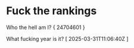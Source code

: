# Fuck the rankings

Who the hell am I?
{ 24704601 }

What fucking year is it?
[ 2025-03-31T11:06:40Z ]
